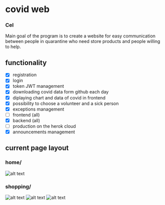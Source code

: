 # covid web

### Cel
Main goal of the program is to create a website for easy communication between people in quarantine who need store products and people willing to help. 

## functionality

  - [x]  registration
  - [x]  login
  - [x]  token JWT management 
  - [x]  downloading covid data form github each day
  - [x]  diplaying chart and data of covid in frontend
  - [x]  possibility to choose a volunteer and a sick person 
  - [x]  exceptions management
  - [ ]  frontend (all)
  - [x]  backend (all)
  - [ ]  production on the herok cloud
  - [x]  announcements management
 
 ## current page layout 
 ### home/
![alt text](../main/1.png?raw=true)
 ### shopping/
![alt text](../main/2.png?raw=true)
![alt text](../main/3.png?raw=true)
![alt text](../main/4.png?raw=true)
